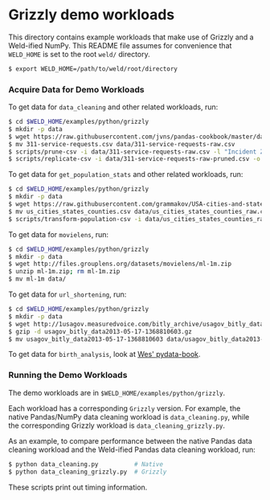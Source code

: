# Grizzly demo workloads

This directory contains example workloads that make use of Grizzly and a Weld-ified NumPy.
This README file assumes for convenience that `WELD_HOME` is set to the root `weld/` directory.

```bash
$ export WELD_HOME=/path/to/weld/root/directory
```


### Acquire Data for Demo Workloads

To get data for `data_cleaning` and other related workloads, run:

```bash
$ cd $WELD_HOME/examples/python/grizzly
$ mkdir -p data
$ wget https://raw.githubusercontent.com/jvns/pandas-cookbook/master/data/311-service-requests.csv
$ mv 311-service-requests.csv data/311-service-requests-raw.csv
$ scripts/prune-csv -i data/311-service-requests-raw.csv -l "Incident Zip"
$ scripts/replicate-csv -i data/311-service-requests-raw-pruned.csv -o data/311-service-requests.csv -r 30
```

To get data for `get_population_stats` and other related workloads, run:

```bash
$ cd $WELD_HOME/examples/python/grizzly
$ mkdir -p data
$ wget https://raw.githubusercontent.com/grammakov/USA-cities-and-states/master/us_cities_states_counties.csv
$ mv us_cities_states_counties.csv data/us_cities_states_counties_raw.csv
$ scripts/transform-population-csv -i data/us_cities_states_counties_raw.csv -o data/us_cities_states_counties.csv -r 30
```

To get data for `movielens`, run:

```bash
$ cd $WELD_HOME/examples/python/grizzly
$ mkdir -p data
$ wget http://files.grouplens.org/datasets/movielens/ml-1m.zip
$ unzip ml-1m.zip; rm ml-1m.zip
$ mv ml-1m data/
```

To get data for `url_shortening`, run:

```bash
$ cd $WELD_HOME/examples/python/grizzly
$ mkdir -p data
$ wget http://1usagov.measuredvoice.com/bitly_archive/usagov_bitly_data2013-05-17-1368810603.gz
$ gzip -d usagov_bitly_data2013-05-17-1368810603.gz
$ mv usagov_bitly_data2013-05-17-1368810603 data/usagov_bitly_data2013-05-17-1368810603.txt
```

To get data for `birth_analysis`, look at [Wes' pydata-book](https://github.com/wesm/pydata-book/tree/master/ch02/names).

### Running the Demo Workloads

The demo workloads are in `$WELD_HOME/examples/python/grizzly`.

Each workload has a corresponding `Grizzly` version. For example, the native Pandas/NumPy data cleaning workload is `data_cleaning.py`, while the corresponding Grizzly workload is `data_cleaning_grizzly.py`.


As an example, to compare performance between the native Pandas data cleaning workload and the Weld-ified Pandas data cleaning workload, run:

```bash
$ python data_cleaning.py          # Native
$ python data_cleaning_grizzly.py  # Grizzly
```

These scripts print out timing information.
